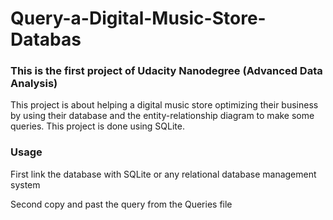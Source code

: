 # Query-a-Digital-Music-Store-Databas

### This is the first project of Udacity Nanodegree (Advanced Data Analysis)

This project is about helping a digital music store optimizing their business by using their database and the entity-relationship diagram to make some queries.
This project is done using SQLite.

### Usage

First link the database with SQLite or any relational database management system

Second copy and past the query from the Queries file



